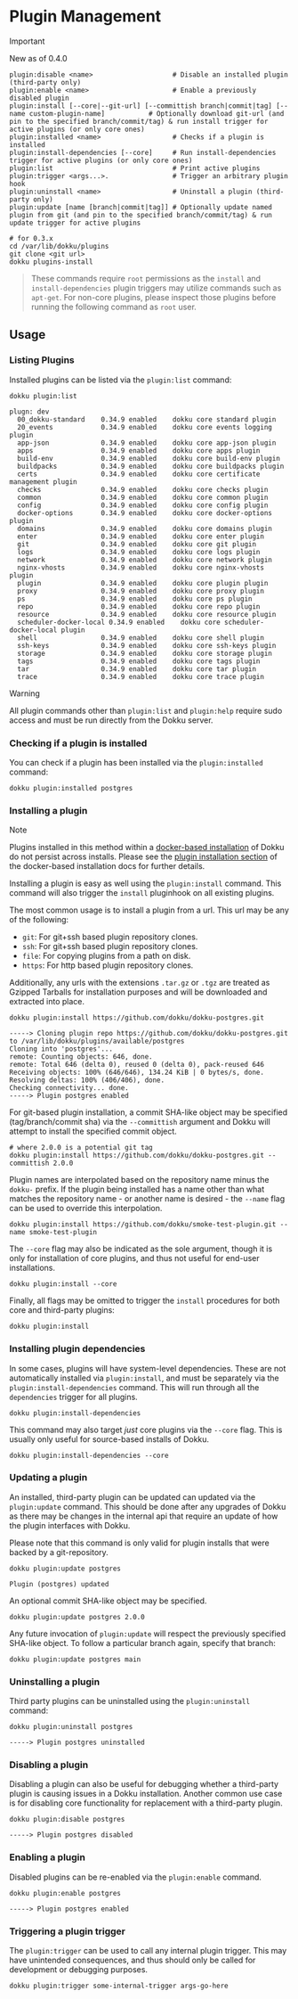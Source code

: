 # Plugin Management

> [!IMPORTANT]
> New as of 0.4.0

```
plugin:disable <name>                    # Disable an installed plugin (third-party only)
plugin:enable <name>                     # Enable a previously disabled plugin
plugin:install [--core|--git-url] [--committish branch|commit|tag] [--name custom-plugin-name]           # Optionally download git-url (and pin to the specified branch/commit/tag) & run install trigger for active plugins (or only core ones)
plugin:installed <name>                  # Checks if a plugin is installed
plugin:install-dependencies [--core]     # Run install-dependencies trigger for active plugins (or only core ones)
plugin:list                              # Print active plugins
plugin:trigger <args...>.                # Trigger an arbitrary plugin hook
plugin:uninstall <name>                  # Uninstall a plugin (third-party only)
plugin:update [name [branch|commit|tag]] # Optionally update named plugin from git (and pin to the specified branch/commit/tag) & run update trigger for active plugins
```

```shell
# for 0.3.x
cd /var/lib/dokku/plugins
git clone <git url>
dokku plugins-install
```

> These commands require `root` permissions as the `install` and `install-dependencies` plugin triggers may utilize commands such as `apt-get`. For non-core plugins, please inspect those plugins before running the following command as `root` user.

## Usage

### Listing Plugins

Installed plugins can be listed via the `plugin:list` command:

```shell
dokku plugin:list
```

```
plugn: dev
  00_dokku-standard    0.34.9 enabled    dokku core standard plugin
  20_events            0.34.9 enabled    dokku core events logging plugin
  app-json             0.34.9 enabled    dokku core app-json plugin
  apps                 0.34.9 enabled    dokku core apps plugin
  build-env            0.34.9 enabled    dokku core build-env plugin
  buildpacks           0.34.9 enabled    dokku core buildpacks plugin
  certs                0.34.9 enabled    dokku core certificate management plugin
  checks               0.34.9 enabled    dokku core checks plugin
  common               0.34.9 enabled    dokku core common plugin
  config               0.34.9 enabled    dokku core config plugin
  docker-options       0.34.9 enabled    dokku core docker-options plugin
  domains              0.34.9 enabled    dokku core domains plugin
  enter                0.34.9 enabled    dokku core enter plugin
  git                  0.34.9 enabled    dokku core git plugin
  logs                 0.34.9 enabled    dokku core logs plugin
  network              0.34.9 enabled    dokku core network plugin
  nginx-vhosts         0.34.9 enabled    dokku core nginx-vhosts plugin
  plugin               0.34.9 enabled    dokku core plugin plugin
  proxy                0.34.9 enabled    dokku core proxy plugin
  ps                   0.34.9 enabled    dokku core ps plugin
  repo                 0.34.9 enabled    dokku core repo plugin
  resource             0.34.9 enabled    dokku core resource plugin
  scheduler-docker-local 0.34.9 enabled    dokku core scheduler-docker-local plugin
  shell                0.34.9 enabled    dokku core shell plugin
  ssh-keys             0.34.9 enabled    dokku core ssh-keys plugin
  storage              0.34.9 enabled    dokku core storage plugin
  tags                 0.34.9 enabled    dokku core tags plugin
  tar                  0.34.9 enabled    dokku core tar plugin
  trace                0.34.9 enabled    dokku core trace plugin
```

> [!WARNING]
> All plugin commands other than `plugin:list` and `plugin:help` require sudo access and must be run directly from the Dokku server.

### Checking if a plugin is installed

You can check if a plugin has been installed via the `plugin:installed` command:

```shell
dokku plugin:installed postgres
```

### Installing a plugin

> [!NOTE]
> Plugins installed in this method within a [docker-based installation](/docs/getting-started/install/docker.md) of Dokku do not persist across installs. Please see the [plugin installation section](/docs/getting-started/install/docker.md#plugin-installation) of the docker-based installation docs for further details.

Installing a plugin is easy as well using the `plugin:install` command. This command will also trigger the `install` pluginhook on all existing plugins.

The most common usage is to install a plugin from a url. This url may be any of the following:

- `git`: For git+ssh based plugin repository clones.
- `ssh`: For git+ssh based plugin repository clones.
- `file`: For copying plugins from a path on disk.
- `https`: For http based plugin repository clones.

Additionally, any urls with the extensions `.tar.gz` or `.tgz` are treated as Gzipped Tarballs for installation purposes and will be downloaded and extracted into place.

```shell
dokku plugin:install https://github.com/dokku/dokku-postgres.git
```

```
-----> Cloning plugin repo https://github.com/dokku/dokku-postgres.git to /var/lib/dokku/plugins/available/postgres
Cloning into 'postgres'...
remote: Counting objects: 646, done.
remote: Total 646 (delta 0), reused 0 (delta 0), pack-reused 646
Receiving objects: 100% (646/646), 134.24 KiB | 0 bytes/s, done.
Resolving deltas: 100% (406/406), done.
Checking connectivity... done.
-----> Plugin postgres enabled
```

For git-based plugin installation, a commit SHA-like object may be specified (tag/branch/commit sha) via the `--committish` argument and Dokku will attempt to install the specified commit object.

```shell
# where 2.0.0 is a potential git tag
dokku plugin:install https://github.com/dokku/dokku-postgres.git --committish 2.0.0
```

Plugin names are interpolated based on the repository name minus the `dokku-` prefix. If the plugin being installed has a name other than what matches the repository name - or another name is desired - the `--name` flag can be used to override this interpolation.

```shell
dokku plugin:install https://github.com/dokku/smoke-test-plugin.git --name smoke-test-plugin
```

The `--core` flag may also be indicated as the sole argument, though it is only for installation of core plugins, and thus not useful for end-user installations.

```shell
dokku plugin:install --core
```

Finally, all flags may be omitted to trigger the `install` procedures for both core and third-party plugins:

```shell
dokku plugin:install
```

### Installing plugin dependencies

In some cases, plugins will have system-level dependencies. These are not automatically installed via `plugin:install`, and must be separately via the `plugin:install-dependencies` command. This will run through all the `dependencies` trigger for all plugins.

```shell
dokku plugin:install-dependencies
```

This command may also target _just_ core plugins via the `--core` flag. This is usually only useful for source-based installs of Dokku.

```shell
dokku plugin:install-dependencies --core
```

### Updating a plugin

An installed, third-party plugin can be updated can updated via the `plugin:update` command. This should be done after any upgrades of Dokku as there may be changes in the internal api that require an update of how the plugin interfaces with Dokku.

Please note that this command is only valid for plugin installs that were backed by a git-repository.

```shell
dokku plugin:update postgres
```

```
Plugin (postgres) updated
```

An optional commit SHA-like object may be specified.

```shell
dokku plugin:update postgres 2.0.0
```

Any future invocation of `plugin:update` will respect the previously specified SHA-like object. To follow a particular branch again, specify that branch:

```shell
dokku plugin:update postgres main
```

### Uninstalling a plugin

Third party plugins can be uninstalled using the `plugin:uninstall` command:

```shell
dokku plugin:uninstall postgres
```

```
-----> Plugin postgres uninstalled
```

### Disabling a plugin

Disabling a plugin can also be useful for debugging whether a third-party plugin is causing issues in a Dokku installation. Another common use case is for disabling core functionality for replacement with a third-party plugin.

```shell
dokku plugin:disable postgres
```

```
-----> Plugin postgres disabled
```

### Enabling a plugin

Disabled plugins can be re-enabled via the `plugin:enable` command.

```shell
dokku plugin:enable postgres
```

```
-----> Plugin postgres enabled
```

### Triggering a plugin trigger

The `plugin:trigger` can be used to call any internal plugin trigger. This may have unintended consequences, and thus should only be called for development or debugging purposes.

```shell
dokku plugin:trigger some-internal-trigger args-go-here
```
